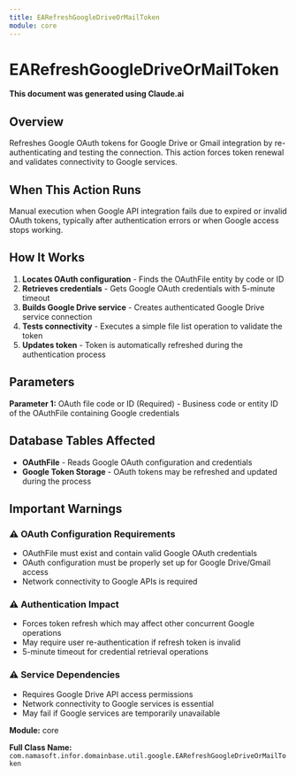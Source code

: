 ```yaml
---
title: EARefreshGoogleDriveOrMailToken
module: core
---
```



<div class='entity-flows'>

# EARefreshGoogleDriveOrMailToken

**This document was generated using Claude.ai**

## Overview

Refreshes Google OAuth tokens for Google Drive or Gmail integration by re-authenticating and testing the connection. This action forces token renewal and validates connectivity to Google services.

## When This Action Runs

Manual execution when Google API integration fails due to expired or invalid OAuth tokens, typically after authentication errors or when Google access stops working.

## How It Works

1. **Locates OAuth configuration** - Finds the OAuthFile entity by code or ID
2. **Retrieves credentials** - Gets Google OAuth credentials with 5-minute timeout
3. **Builds Google Drive service** - Creates authenticated Google Drive service connection
4. **Tests connectivity** - Executes a simple file list operation to validate the token
5. **Updates token** - Token is automatically refreshed during the authentication process

## Parameters

**Parameter 1:** OAuth file code or ID (Required) - Business code or entity ID of the OAuthFile containing Google credentials

## Database Tables Affected

- **OAuthFile** - Reads Google OAuth configuration and credentials
- **Google Token Storage** - OAuth tokens may be refreshed and updated during the process

## Important Warnings

### ⚠️ OAuth Configuration Requirements
- OAuthFile must exist and contain valid Google OAuth credentials
- OAuth configuration must be properly set up for Google Drive/Gmail access
- Network connectivity to Google APIs is required

### ⚠️ Authentication Impact
- Forces token refresh which may affect other concurrent Google operations
- May require user re-authentication if refresh token is invalid
- 5-minute timeout for credential retrieval operations

### ⚠️ Service Dependencies
- Requires Google Drive API access permissions
- Network connectivity to Google services is essential
- May fail if Google services are temporarily unavailable

**Module:** core

**Full Class Name:** `com.namasoft.infor.domainbase.util.google.EARefreshGoogleDriveOrMailToken`


</div>